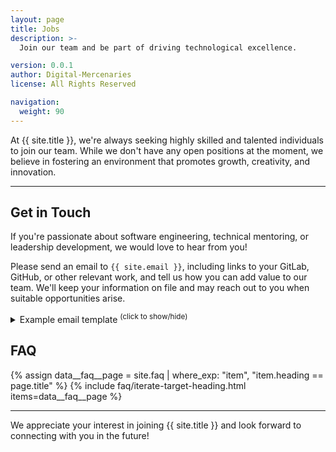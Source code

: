 ```yaml
---
layout: page
title: Jobs
description: >-
  Join our team and be part of driving technological excellence.

version: 0.0.1
author: Digital-Mercenaries
license: All Rights Reserved

navigation:
  weight: 90
---
```



At {{ site.title }}, we're always seeking highly skilled and talented
individuals to join our team.  While we don't have any open positions at the
moment, we believe in fostering an environment that promotes growth,
creativity, and innovation.


---


## Get in Touch


If you're passionate about software engineering, technical mentoring, or
leadership development, we would love to hear from you!

Please send an email to `{{ site.email }}`, including links to your GitLab,
GitHub, or other relevant work, and tell us how you can add value to our team.
We'll keep your information on file and may reach out to you when suitable
opportunities arise.

<details>
  <summary>Example email template <sup>(click to show/hide)</sup></summary>
  <blockquote>{% include email-template/jobs.html %}</blockquote>

  <p>
    Please customize above to suit your own style!... However, until we
    explicitly ask, do <strong>not</strong> include any attachments such as;
    cover-letter, resume, or other PII (Personally Identifiable Information).
  </p>
</details>


## FAQ


{% assign data__faq__page = site.faq | where_exp: "item", "item.heading == page.title" %}
{% include faq/iterate-target-heading.html items=data__faq__page %}


---

We appreciate your interest in joining {{ site.title }} and look forward to
connecting with you in the future!

